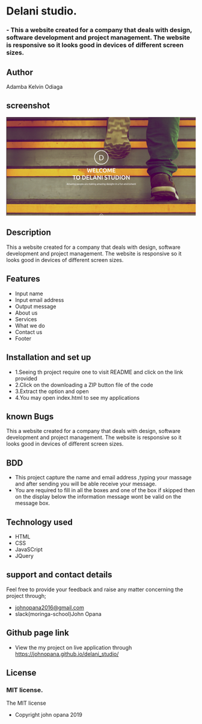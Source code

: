 # Delani studio.

### - This a website created for a company that deals with design, software development and project management. The website is responsive so it looks good in devices of different screen sizes.

## Author

Adamba Kelvin Odiaga

## screenshot

<img src="./img/Screenshot from 2021-01-04 08-05-06.png">


## Description

This a website created for a company that deals with design, software development and project management. The website is responsive so it looks good in devices of different screen sizes.

## Features

- Input name
- Input email address
- Output message
- About us
- Services
- What we do
- Contact us
- Footer

## Installation and set up

- 1.Seeing th project require one to visit README and click on the link provided
- 2.Click on the downloading a ZIP button file of the code
- 3.Extract the option and open
- 4.You may open index.html to see my applications

## known Bugs

This a website created for a company that deals with design, software development and project management. The website is responsive so it looks good in devices of different screen sizes.

## BDD

- This project capture the name and email address ,typing your massage and after sending you will be able receive your message.
- You are required to fill in all the boxes and one of the box if skipped then on the display below the information message wont be valid on the message box.

## Technology used

- HTML
- CSS
- JavaSCript
- JQuery

## support and contact details

Feel free to provide your feedback and raise any matter concerning the project through;

- johnopana2016@gmail.com
- slack(moringa-school)John Opana

## Github page link

- View the my project on live application through https://johnopana.github.io/delani_studio/

## License

### MIT license.

The MIT license

- Copyright john opana 2019
